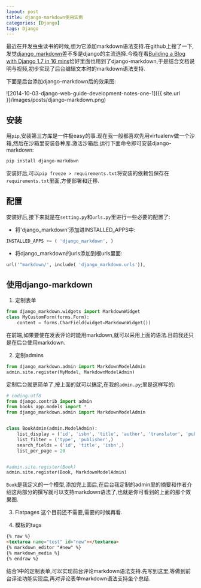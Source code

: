 ```yaml
---
layout: post
title: django-markdown使用实例
categories: [Django]
tags: Django
---
```


最近在开发虫虫读书的时候,想为它添加markdown语法支持.在github上搜了一下,发觉[django_markdown](https://github.com/klen/django_markdown)差不多是django的主流选择.今晚在看[Building a Blog with Django 1.7 in 16 mins](http://www.youtube.com/watch?v=7rgph8en0Jc)恰好里面也用到了django-markdown,于是结合文档说明与视频,初步实现了后台编辑文本时的markdown语法支持.

下面是后台添加django-markdown后的效果图:

![2014-10-03-django-web-guide-development-notes-one-1]({{ site.url }}/images/posts/django-markdown.png)

## 安装

用`pip`,安装第三方库是一件极easy的事.现在我一般都喜欢先用virtualenv做一个沙箱,然后在沙箱里安装各种库.激活沙箱后,运行下面命令即可安装django-markdown:

```sh
pip install django-markdown
```

安装好后,可以`pip freeze > requirements.txt`将安装的依赖包保存在`requirements.txt`里面,方便部署和迁移.

## 配置

安装好后,接下来就是在`setting.py`和`urls.py`里进行一些必要的配置了:

- 将'django_markdown'添加进INSTALLED_APPS中:

```python
INSTALLED_APPS += ( 'django_markdown', )
```

- 将django_markdown的urls添加到根urls里面:

```python
url('^markdown/', include( 'django_markdown.urls')),
```

## 使用django-markdown

1. 定制表单

```python
from django_markdown.widgets import MarkdownWidget
class MyCustomForm(forms.Form):
    content = forms.CharField(widget=MarkdownWidget())
```
在前端,如果要使在发表评论时能用markdown,就可以采用上面的语法.目前我还只是在后台使用markdown.

2. 定制admins

```python
from django_markdown.admin import MarkdownModelAdmin
admin.site.register(MyModel, MarkdownModelAdmin)
```
定制后台就更简单了,按上面的就可以搞定,在我的`admin.py`;里是这样写的:

```python
# coding:utf8
from django.contrib import admin
from books_app.models import *
from django_markdown.admin import MarkdownModelAdmin


class BookAdmin(admin.ModelAdmin):
    list_display = ('id', 'isbn', 'title', 'author', 'translator', 'publisher', 'type',)
    list_filter = ('type', 'publisher',)
    search_fields = ('id', 'title', 'isbn',)
    list_per_page = 20


#admin.site.register(Book)
admin.site.register(Book, MarkdownModelAdmin)
```
`Book`是我定义的一个模型,添加完上面后,在后台我定制的admin里的摘要和作者介绍这两部分的撰写就可以支持markdown语法了,也就是你可看到的上面的那个效果图.

3. Flatpages
这个目前还不需要,需要的时候再看.

4. 模板的tags

```html
{% raw %}
<textarea name="test" id="new"></textarea>
{% markdown_editor "#new" %}
{% markdown_media %}
{% endraw %}
```
结合1中的定制表单,可以实现前台评论markdown语法支持.先写到这里,等做到前台评论功能实现后,再对评论表单markdown语法支持坐个总结.
